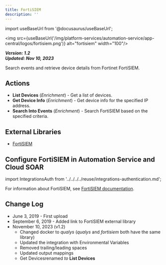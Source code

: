 ```yaml
---
title: FortiSIEM
description: ''
---
```

import useBaseUrl from '@docusaurus/useBaseUrl';

<img src={useBaseUrl('/img/platform-services/automation-service/app-central/logos/fortisiem.png')} alt="fortisiem" width="100"/>

***Version: 1.2  
Updated: Nov 10, 2023***

Search events and retrieve device details from Fortinet FortiSIEM.

## Actions

* **List Devices** (*Enrichment*) - Get a list of devices.
* **Get Device Info** (*Enrichment*) - Get device info for the specified IP address.
* **Search Into Events** (*Enrichment*) - Search FortiSIEM based on the specified criteria.

## External Libraries

* [FortiSIEM](https://github.com/martinblech/xmltodict/blob/master/LICENSE)

## Configure FortiSIEM in Automation Service and Cloud SOAR

import IntegrationsAuth from '../../../../reuse/integrations-authentication.md';

<IntegrationsAuth/>

For information about FortiSIEM, see [FortiSIEM documentation](https://docs.fortinet.com/product/fortisiem/7.4).

## Change Log

* June 3, 2019 - First upload
* September 6, 2019 - Added link to FortiSIEM external library
* November 10, 2023 (v1.2)
	+ Changed docker to *qualys* (*qualys* and *fortisiem* both have the same library)
	+ Updated the integration with Environmental Variables
	+ Removed trailing/leading spaces
	+ Updated output mappings
	+ Get Devicesrenamed *to* **List Devices**

